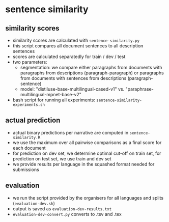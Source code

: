 # sentence similarity

## similarity scores
- similarity scores are calculated with `sentence-similarity.py`
- this script compares all document sentences to all description sentences
- scores are calculated separatedly for train / dev / test
- two parameters:
  - segmentation: we compare either paragraphs from documents with paragraphs from descriptions (paragraph-paragraph) or paragraphs from documents with sentences from descriptions (paragraph-sentence)
  - model: "distiluse-base-multilingual-cased-v1" vs. "paraphrase-multilingual-mpnet-base-v2"
- bash script for running all experiments: `sentence-similarity-experiments.sh` 

## actual prediction
- actual binary predictions per narrative are computed in `sentence-similarity.R`
- we use the maximum over all pairwise comparisons as a final score for each document
- for prediction on dev set, we determine optimal cut-off on train set, for prediction on test set, we use train and dev set
- we provide results per language in the squashed format needed for submissions

## evaluation
- we run the script provided by the organisers for all languages and splits (`evaluation-dev.sh`)
- output is saved as `evaluation-dev-results.txt`
- `evaluation-dev-convert.py` converts to .tsv and .tex
